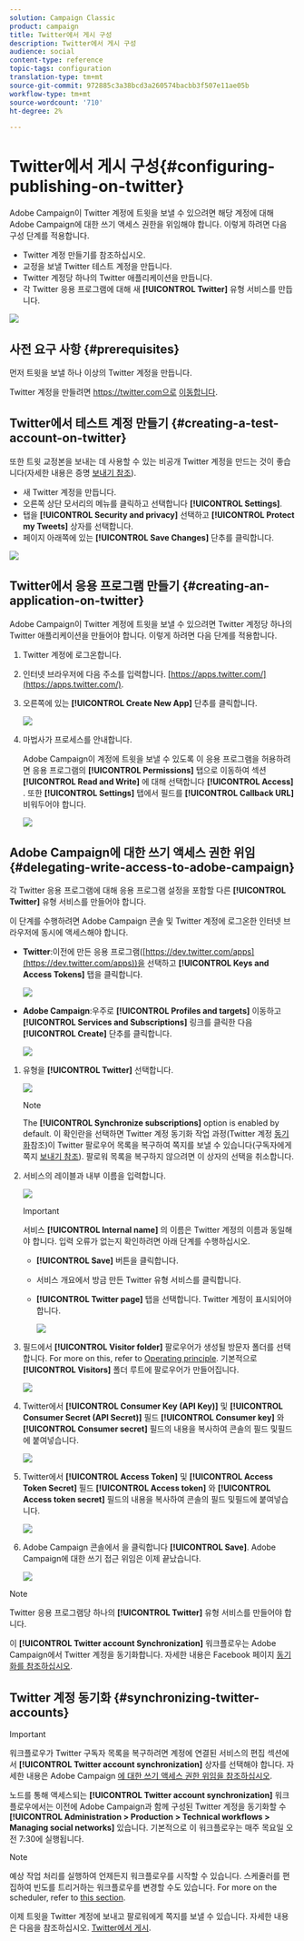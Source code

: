 ```yaml
---
solution: Campaign Classic
product: campaign
title: Twitter에서 게시 구성
description: Twitter에서 게시 구성
audience: social
content-type: reference
topic-tags: configuration
translation-type: tm+mt
source-git-commit: 972885c3a38bcd3a260574bacbb3f507e11ae05b
workflow-type: tm+mt
source-wordcount: '710'
ht-degree: 2%

---
```



# Twitter에서 게시 구성{#configuring-publishing-on-twitter}

Adobe Campaign이 Twitter 계정에 트윗을 보낼 수 있으려면 해당 계정에 대해 Adobe Campaign에 대한 쓰기 액세스 권한을 위임해야 합니다. 이렇게 하려면 다음 구성 단계를 적용합니다.

* Twitter 계정 만들기를 참조하십시오.
* 교정을 보낼 Twitter 테스트 계정을 만듭니다.
* Twitter 계정당 하나의 Twitter 애플리케이션을 만듭니다.
* 각 Twitter 응용 프로그램에 대해 새 **[!UICONTROL Twitter]** 유형 서비스를 만듭니다.

![](assets/social_diagram_twitter_service.png)

## 사전 요구 사항 {#prerequisites}

먼저 트윗을 보낼 하나 이상의 Twitter 계정을 만듭니다.

Twitter 계정을 만들려면 https://twitter.com으로 [이동합니다](https://twitter.com).

## Twitter에서 테스트 계정 만들기 {#creating-a-test-account-on-twitter}

또한 트윗 교정본을 보내는 데 사용할 수 있는 비공개 Twitter 계정을 만드는 것이 좋습니다(자세한 내용은 증명 [보내기 참조](../../social/using/publishing-on-twitter.md#sending-the-proof)).

* 새 Twitter 계정을 만듭니다.
* 오른쪽 상단 모서리의 메뉴를 클릭하고 선택합니다 **[!UICONTROL Settings]**.
* 탭을 **[!UICONTROL Security and privacy]** 선택하고 **[!UICONTROL Protect my Tweets]** 상자를 선택합니다.
* 페이지 아래쪽에 있는 **[!UICONTROL Save Changes]** 단추를 클릭합니다.

![](assets/social_twitter_test_page.png)

## Twitter에서 응용 프로그램 만들기 {#creating-an-application-on-twitter}

Adobe Campaign이 Twitter 계정에 트윗을 보낼 수 있으려면 Twitter 계정당 하나의 Twitter 애플리케이션을 만들어야 합니다. 이렇게 하려면 다음 단계를 적용합니다.

1. Twitter 계정에 로그온합니다.
1. 인터넷 브라우저에 다음 주소를 입력합니다. [https://apps.twitter.com/](https://apps.twitter.com/).
1. 오른쪽에 있는 **[!UICONTROL Create New App]** 단추를 클릭합니다.

   ![](assets/social_create_twitter_app_001.png)

1. 마법사가 프로세스를 안내합니다.

   Adobe Campaign이 계정에 트윗을 보낼 수 있도록 이 응용 프로그램을 허용하려면 응용 프로그램의 **[!UICONTROL Permissions]** 탭으로 이동하여 섹션 **[!UICONTROL Read and Write]** 에 대해 선택합니다 **[!UICONTROL Access]** . 또한 **[!UICONTROL Settings]** 탭에서 필드를 **[!UICONTROL Callback URL]** 비워두어야 합니다.

   ![](assets/social_create_twitter_app_002.png)

## Adobe Campaign에 대한 쓰기 액세스 권한 위임 {#delegating-write-access-to-adobe-campaign}

각 Twitter 응용 프로그램에 대해 응용 프로그램 설정을 포함할 다른 **[!UICONTROL Twitter]** 유형 서비스를 만들어야 합니다.

이 단계를 수행하려면 Adobe Campaign 콘솔 및 Twitter 계정에 로그온한 인터넷 브라우저에 동시에 액세스해야 합니다.

* **Twitter**:이전에 만든 응용 프로그램([https://dev.twitter.com/apps](https://dev.twitter.com/apps))을 선택하고 **[!UICONTROL Keys and Access Tokens]** 탭을 클릭합니다.

   ![](assets/social_twitter_service_002.png)

* **Adobe Campaign**:우주로 **[!UICONTROL Profiles and targets]** 이동하고 **[!UICONTROL Services and Subscriptions]** 링크를 클릭한 다음 **[!UICONTROL Create]** 단추를 클릭합니다.

   ![](assets/social_twitter_service_007.png)

1. 유형을 **[!UICONTROL Twitter]** 선택합니다.

   ![](assets/social_twitter_service_008.png)

   >[!NOTE]
   >
   >The **[!UICONTROL Synchronize subscriptions]** option is enabled by default. 이 확인란을 선택하면 Twitter 계정 동기화 작업 과정(Twitter 계정 [동기화](#synchronizing-twitter-accounts)참조)이 Twitter 팔로우어 목록을 복구하여 쪽지를 보낼 수 있습니다(구독자에게 쪽지 [보내기 참조](../../social/using/publishing-on-twitter.md#sending-direct-messages-to-subscribers)). 팔로워 목록을 복구하지 않으려면 이 상자의 선택을 취소합니다.

1. 서비스의 레이블과 내부 이름을 입력합니다.

   ![](assets/social_twitter_service_009.png)

   >[!IMPORTANT]
   >
   >서비스 **[!UICONTROL Internal name]** 의 이름은 Twitter 계정의 이름과 동일해야 합니다. 입력 오류가 없는지 확인하려면 아래 단계를 수행하십시오.

   * **[!UICONTROL Save]** 버튼을 클릭합니다.
   * 서비스 개요에서 방금 만든 Twitter 유형 서비스를 클릭합니다.
   * **[!UICONTROL Twitter page]** 탭을 선택합니다. Twitter 계정이 표시되어야 합니다.

      ![](assets/social_twitter_service_010.png)

1. 필드에서 **[!UICONTROL Visitor folder]** 팔로우어가 생성될 방문자 폴더를 선택합니다. For more on this, refer to [Operating principle](../../social/using/publishing-on-twitter.md#operating-principle). 기본적으로 **[!UICONTROL Visitors]** 폴더 루트에 팔로우어가 만들어집니다.

   ![](assets/social_twitter_service_010_b.png)

1. Twitter에서 **[!UICONTROL Consumer Key (API Key)]** 및 **[!UICONTROL Consumer Secret (API Secret)]** 필드 **[!UICONTROL Consumer key]** 와 **[!UICONTROL Consumer secret]** 필드의 내용을 복사하여 콘솔의 필드 및필드에 붙여넣습니다.

   ![](assets/social_twitter_service_012.png)

1. Twitter에서 **[!UICONTROL Access Token]** 및 **[!UICONTROL Access Token Secret]** 필드 **[!UICONTROL Access token]** 와 **[!UICONTROL Access token secret]** 필드의 내용을 복사하여 콘솔의 필드 및필드에 붙여넣습니다.

   ![](assets/social_twitter_service_013.png)

1. Adobe Campaign 콘솔에서 을 클릭합니다 **[!UICONTROL Save]**. Adobe Campaign에 대한 쓰기 접근 위임은 이제 끝났습니다.

   ![](assets/social_twitter_service_014.png)

>[!NOTE]
>
>Twitter 응용 프로그램당 하나의 **[!UICONTROL Twitter]** 유형 서비스를 만들어야 합니다.

이 **[!UICONTROL Twitter account Synchronization]** 워크플로우는 Adobe Campaign에서 Twitter 계정을 동기화합니다. 자세한 내용은 Facebook 페이지 [동기화를 참조하십시오](../../social/using/publishing-on-facebook-walls.md#synchronizing-facebook-pages).

## Twitter 계정 동기화 {#synchronizing-twitter-accounts}

>[!IMPORTANT]
>
>워크플로우가 Twitter 구독자 목록을 복구하려면 계정에 연결된 서비스의 편집 섹션에서 **[!UICONTROL Twitter account synchronization]** 상자를 선택해야 합니다. 자세한 내용은 Adobe Campaign [에 대한 쓰기 액세스 권한 위임을 참조하십시오](#delegating-write-access-to-adobe-campaign).

노드를 통해 액세스되는 **[!UICONTROL Twitter account synchronization]** 워크플로우에서는 이전에 Adobe Campaign과 함께 구성된 Twitter 계정을 동기화할 수 **[!UICONTROL Administration > Production > Technical workflows > Managing social networks]** 있습니다. 기본적으로 이 워크플로우는 매주 목요일 오전 7:30에 실행됩니다.

>[!NOTE]
>
>예상 작업 처리를 실행하여 언제든지 워크플로우를 시작할 수 있습니다. 스케줄러를 편집하여 빈도를 트리거하는 워크플로우를 변경할 수도 있습니다. For more on the scheduler, refer to [this section](../../workflow/using/scheduler.md).

이제 트윗을 Twitter 계정에 보내고 팔로워에게 쪽지를 보낼 수 있습니다. 자세한 내용은 다음을 참조하십시오. [Twitter에서 게시](../../social/using/publishing-on-twitter.md).
